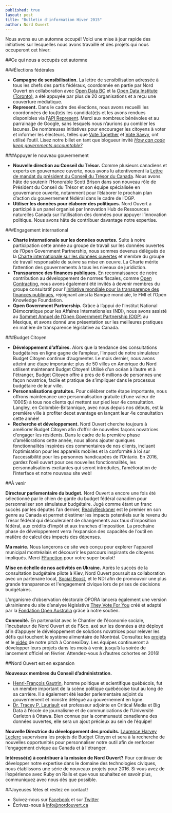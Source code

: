 ```yaml
---
published: true
layout: post
title: "Bulletin d'information Hiver 2015"
author: Nord Ouvert
---
```




Nous avons eu un automne occupé! Voici une mise à jour rapide des initiatives sur lesquelles nous avons travaillé et des projets qui nous occuperont cet hiver:

##Ce qui nous a occupés cet automne 

###Élections fédérales
- **Campagne de sensibilisation.** La lettre de sensibilisation adressée à tous les chefs des partis fédéraux, coordonnée en partie par Nord Ouvert en collaboration avec [Open Data BC](https://www.opendatabc.ca/) et la [Open Data Institute (Toronto)](http://oditoronto.org/), a été appuyée par plus de 20 organisations et a reçu une couverture médiatique.
- **Represent.** Dans le cadre des élections, nous avons recueilli les coordonnées de tou(te)s les candidat(e)s et les avons rendues disponibles via l'[API Represent](http://represent.opennorth.ca/). Merci aux nombreux bénévoles et au parrainage de Google, sans lesquels nous n’aurions pu combler les lacunes. De nombreuses initiatives pour encourager les citoyens à voter et informer les électeurs, telles que [Vote Together](https://www.votetogether.ca/) et [Vote Savvy](http://www.votesavvy.ca/), ont utilisé l’outil. Lisez notre billet en tant que blogueur invité _[How can code keep governments accountable?](https://cira.ca/blog/ca-voice/how-can-code-keep-governments-accountable-open-north-has-some-ideas)_

###Appuyer le nouveau gouvernement
- **Nouvelle direction au Conseil du Trésor.** Comme plusieurs canadiens et experts en gouvernance ouverte, nous avons lu attentivement la [Lettre de mandat du président du Conseil du Trésor du Canada](http://pm.gc.ca/fra/lettre-de-mandat-du-president-du-conseil-du-tresor-du-canada). Nous avons hâte de soutenir l’Honorable Scott Brison dans son nouveau rôle de Président du Conseil du Trésor et son équipe spécialisée en gouvernance ouverte, notamment pour l’élaborer le prochain plan d’action du gouvernement fédéral dans le cadre de l’OGP. 
- **Utiliser les données pour élaborer des politiques.** Nord Ouvert a participé à un panel organisé par Innovation Hub de Ressources naturelles Canada sur l’utilisation des données pour appuyer l’innovation politique. Nous avons hâte de contribuer davantage notre expertise.

###Engagement international
- **Charte internationale sur les données ouvertes.** Suite à notre participation cette année au groupe de travail sur les données ouvertes de l’Open Government Partnership, nous sommes devenus délégués de la [Charte internationale sur les données ouvertes](http://opendatacharter.net/faq/) et membre du groupe de travail responsable de suivre sa mise en oeuvre. La Charte mérite l’attention des gouvernements à tous les niveaux de juridiction. 
- **Transparence des finances publiques.** En reconnaissance de notre contribution au développement de normes fiscales, comme [Open Contracting](http://www.open-contracting.org/), nous avons également été invités à devenir membres du groupe consultatif pour l'[Initiative mondiale pour la transparence des finances publiques](http://www.fiscaltransparency.net/), rejoignant ainsi la Banque mondiale, le FMI et l’Open Knowledge Foundation.
- **Open Government Partnership.** Grâce à l’appui de l’Institut National Démocratique pour les Affaires Internationales (NDI), nous avons assisté au [Sommet Annuel de l’Open Government Partnership (OGP)](http://www.opengovpartnership.org/2015Summit) au Mexique, et avons donné une présentation sur les meilleures pratiques en matière de transparence législative au Canada.

###Budget Citoyen
- **Développement d’affaires.** Alors que la tendance des consultations budgétaires en ligne gagne de l’ampleur, l’impact de notre simulateur Budget Citoyen continue d’augmenter. Le mois dernier, nous avons atteint une étape importante: plus de 50 villes en Amérique du Nord utilisent maintenant Budget Citoyen! Utilisé d’un océan à l’autre et à l'étranger, Budget Citoyen offre à près de 6 millions de personnes une façon novatrice, facile et pratique de s’impliquer dans le processus budgétaire de leur ville.
- **Personnalisations gratuites.** Pour célébrer cette étape importante, nous offrons maintenance une personnalisation gratuite (d’une valeur de 1000$) à tous nos clients qui mettent sur pied leur 4e consultation. Langley, en Colombie-Britannique, avec nous depuis nos débuts, est la première ville à profiter decet avantage en lançant leur 4e consultation cette année!
- **Recherche et développement.** Nord Ouvert cherche toujours à améliorer Budget Citoyen afin d’offrir de nouvelles façons novatrices d’engager les résidents. Dans le cadre de la première phase d’améliorations cette année, nous allons ajouter quelques fonctionnalités inspirées des commentaires de nos clients, incluant l’optimisation pour les appareils mobiles et la conformité à loi sur l’accessibilité pour les personnes handicapées de l’Ontario. En 2016, gardez l’oeil ouvert pour ces nouvelles fonctionnalités, les personnalisations excitantes qui seront introduites, l’amélioration de l’interface et notre nouveau site web!

##À venir

**Directeur parlementaire du budget.** Nord Ouvert a encore une fois été sélectionné par le chien de garde du budget fédéral canadien pour personnaliser son simulateur budgétaire. Jugé comme étant un franc succès par les députés l’an dernier, [ReadyReckoner](http://www.readyreckoner.ca/) est le premier en son genre au Canada et permet d’estimer les impacts potentiels sur le revenu du Trésor fédéral qui découleraient de changements aux taux d’imposition fédéral, aux crédits d’impôt et aux tranches d’imposition. La prochaine phase de développement verra l’expansion des capacités de l’outil en matière de calcul des impacts des dépenses.

**Ma mairie.** Nous lançerons ce site web conçu pour explorer l'appareil municipal montréalais et découvrir les parcours inspirants de citoyens impliqués. Merci [FFunction](http://ffctn.com/index) pour votre super boulot! 

**Mise en échelle de nos activités en Ukraine.**
Après le succès de la consultation budgétaire pilote à Kiev, Nord Ouvert poursuit sa collaboration avec un partenaire local, [Social Boost](http://socialboost.com.ua/), et le NDI afin de promouvoir une plus grande transparence et l'engagement civique lors de prises de décisions budgétaires. 

L’organisme d’observation électorale OPORA lancera également une version ukrainienne du site d’analyse législative [They Vote For You](https://theyvoteforyou.org.au/) créé et adapté par la [Fondation Open Australia](https://www.openaustraliafoundation.org.au/) grâce à notre soutien. 

**Connexité.** En partenariat avec le Chantier de l'économie sociale, l’incubateur de Nord Ouvert et de F&co. axé sur les données a été déployé afin d’appuyer le développement de solutions novatrices pour relever les défis qui touchent le système alimentaire de Montréal. Consultez les [projets](http://connexite.sparkboard.com/) et le [vidéo](https://www.facebook.com/connexiteMTL/videos/vb.425258144349717/447234702152061/?type=2&theater&notif_t=video_tag) de notre pitch à ConnexiDay. Les équipes continueront à développer leurs projets dans les mois à venir, jusqu’à la soirée de lancement officiel en février. Attendez-vous à d’autres cohortes en 2016! 

##Nord Ouvert est en expansion

**Nouveaux membres du Conseil d’administration.**

- [Henri-François Gautrin](http://www.assnat.qc.ca/en/deputes/gautrin-henri-francois-1051/biographie.html), homme politique et scientifique québécois, fut un membre important de la scène politique québécoise tout au long de sa carrière. Il a également été leader parlementaire adjoint du gouvernement et ministre délégué au gouvernement en ligne. 
- [Dr. Tracey P. Lauriault](http://carleton.ca/sjc/profile/lauriault-tracey/) est professeur adjointe en Critical Media et Big Data à l’école de journalisme et de communications de l’Université Carleton à Ottawa. Bien connue par la communauté canadienne des données ouvertes, elle sera un ajout précieux au sein de l’équipe!

**Nouvelle Directrice du développement des produits.** [Laurence Harvey Leclerc](https://www.linkedin.com/in/laurenceharveyleclerc) supervisera les projets de Budget Citoyen et sera à la recherche de nouvelles opportunités pour personnaliser notre outil afin de renforcer l'engagement civique au Canada et à l'étranger.

**Intéressé(e) à contribuer à la mission de Nord Ouvert?** Pour continuer de développer notre expertise dans le domaine des technologies civiques, nous établissons une série de nouveaux projets pour 2016. Si vous avez de l’expérience avec Ruby on Rails et que vous souhaitez en savoir plus, communiquez avec nous dès que possible. 

##Joyeuses fêtes et restez en contact! 

- Suivez-nous sur [Facebook](https://www.facebook.com/OpenNorth.NordOuvert) et sur [Twitter](https://twitter.com/nordouvert)
- Écrivez-nous à [info@nordouvert.ca](mailto:info@opennorth.ca)
